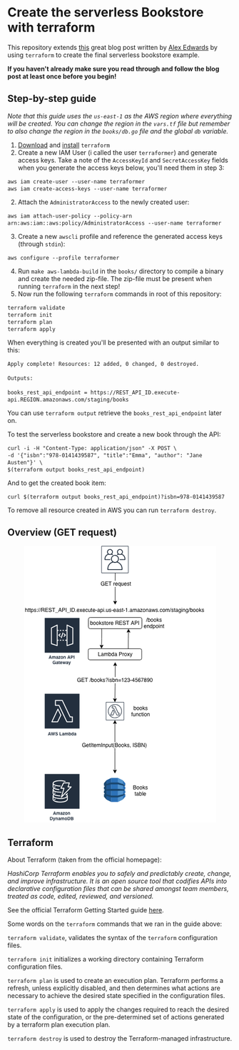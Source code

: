 # Create the serverless Bookstore with terraform

This repository extends [this](https://www.alexedwards.net/blog/serverless-api-with-go-and-aws-lambda) great blog post written by [Alex Edwards](https://github.com/alexedwards/) by using `terraform` to create the final serverless bookstore example.

**If you haven't already make sure you read through and follow the blog post at least once before you begin!**

## Step-by-step guide

_Note that this guide uses the `us-east-1` as the AWS region where everything will be created. You can change the region in the `vars.tf` file but remember to also change the region in the `books/db.go` file and the global `db` variable._

1. [Download](https://www.terraform.io/downloads.html) and [install](https://www.terraform.io/intro/getting-started/install.html) `terraform`
2. Create a new IAM User (i called the user `terraformer`) and generate access keys. Take a note of the `AccessKeyId` and `SecretAccessKey` fields when you generate the access keys below, you'll need them in step 3:
```
aws iam create-user --user-name terraformer
aws iam create-access-keys --user-name terraformer
```
2. Attach the `AdministratorAccess` to the newly created user:
```
aws iam attach-user-policy --policy-arn arn:aws:iam::aws:policy/AdministratorAccess --user-name terraformer
```
3. Create a new `awscli` profile and reference the generated access keys (through `stdin`):
```
aws configure --profile terraformer
```
4. Run `make aws-lambda-build` in the `books/` directory to compile a binary and create the needed zip-file. The zip-file must be present when running `terraform` in the next step!
5. Now run the following `terraform` commands in root of this repository:
```
terraform validate
terraform init
terraform plan
terraform apply
```
When everything is created you'll be presented with an output similar to this:

```
Apply complete! Resources: 12 added, 0 changed, 0 destroyed.

Outputs:

books_rest_api_endpoint = https://REST_API_ID.execute-api.REGION.amazonaws.com/staging/books
```

You can use `terraform output` retrieve the `books_rest_api_endpoint` later on. 

To test the serverless bookstore and create a new book through the API:
```
curl -i -H "Content-Type: application/json" -X POST \
-d '{"isbn":"978-0141439587", "title":"Emma", "author": "Jane Austen"}' \
$(terraform output books_rest_api_endpoint)
```

And to get the created book item:
```
curl $(terraform output books_rest_api_endpoint)?isbn=978-0141439587
```

To remove all resource created in AWS you can run `terraform destroy`.

## Overview (GET request)

<p align="center">
    <img src="https://github.com/mikejoh/serverless-bookstore/blob/master/aws-serverless-bookstore-get.png" title="GET request">
</p>

## Terraform

About Terraform (taken from the official homepage):

_HashiCorp Terraform enables you to safely and predictably create, change, and improve infrastructure. It is an open source tool that codifies APIs into declarative configuration files that can be shared amongst team members, treated as code, edited, reviewed, and versioned._

See the official Terraform Getting Started guide [here](https://www.terraform.io/intro/getting-started/build.html).

Some words on the `terraform` commands that we ran in the guide above:

`terraform validate`, validates the syntax of the `terraform` configuration files.

`terraform init` initializes a working directory containing Terraform configuration files.

`terraform plan` is used to create an execution plan. Terraform performs a refresh, unless explicitly disabled, and then determines what actions are necessary to achieve the desired state specified in the configuration files.

`terraform apply` is used to apply the changes required to reach the desired state of the configuration, or the pre-determined set of actions generated by a terraform plan execution plan.

`terraform destroy` is used to destroy the Terraform-managed infrastructure.